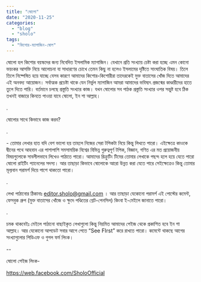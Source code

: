```yaml
---
title: "ষোলো"
date: "2020-11-25"
categories: 
  - "blog"
  - "sholo"
tags: 
  - "কিশোর-ম্যাগাজিন-ষোল"
---
```


ষোলো হল কিশোর বয়স্কদের জন্য নিবেদিত ইসলামিক ম্যাগাজিন। যেখানে প্রতি সংখ্যায় চেষ্টা করা হচ্ছে এমন কোনো ভয়ংকর আসক্তি নিয়ে আলোচনা যা সাধারণের চোখে তেমন কিছু না হলেও ইসলামের দৃষ্টিতে সাংঘাতিক বিষয়। তিলে তিলে নিষ্পেষিত হয়ে যাচ্ছে যেসব কারণে আমাদের কিশোর-কিশোরীরা তাদেরকেই মুক্ত বাতাসের খোঁজ দিতে আমাদের এই অনবদ্য আয়োজন। সর্বাত্মক প্রচেষ্টা থাকে যেন নির্ভুল ম্যাগাজিন আমরা আমাদের ভবিষ্যৎ প্রজন্মের কাণ্ডারীদের হাতে তুলে দিতে পারি। বর্তমানে চলছে প্রস্তুতি সংখ্যার কাজ। যখন ষোলোর সব পাঠক প্রস্তুতি সংখ্যার ওপর সন্তুষ্ট হবে ঠিক তখনই বাজারে কিনতে পাওয়া যাবে ষোলো, ইন শা আল্লাহ।

.

ষোলোর সাথে কিভাবে কাজ করব?

.

\- তোমার লেখার হাত যদি বেশ ভালো হয় তাহলে নিজের সেরা টপিকটা নিয়ে কিন্তু লিখতে পারো। এইক্ষেত্রে কাওকে দ্বীনের পথে আহবান এর পাশাপাশি সমসাময়িক বিশ্বের বিভিন্ন গুরুত্বপূর্ণ টপিক, বিজ্ঞান, গণিত এর মত প্রয়োজনীয় বিষয়গুলোকে সাবলীলভাবে লিখেও পাঠাতে পারো। আমাদের রিক্রুটিং টিমের তোমার লেখাকে পছন্দ হলে হয়ে যেতে পারো ষোলো রাইটিং প্যানেলের সদস্য। আর তাছাড়া কিভাবে ষোলোকে আরো উন্নত করা যেতে পারে সেইক্ষেত্রেও কিন্তু তোমার মূল্যবান পরামর্শ দিয়ে পাশে থাকতো পারো।

.

লেখা পাঠানোর ঠিকানাঃ editor.sholo@gmail.com । আর তাছাড়া যেকোনো পরামর্শ এই পোস্টের কমেন্ট, ফেসবুক গ্রুপ (মুক্ত বাতাসের খোঁজে ও ক্ষুদে পণ্ডিতের শ্লেট-পেনসিল) কিংবা ই-মেইলে জানাতে পারো।

.

চমক থাকবেইঃ মেইলে পাঠানো বাছাইকৃত লেখাগুলো কিন্তু নিয়মিত আমাদের পেইজ থেকে প্রকাশিত হবে ইন শা আল্লাহ। আর যেকোনো আপডেট সবার আগে পেতে “See FIrst” করে রাখতে পারো। কমেন্টে থাকছে আগের সংখ্যাগুলোর পিডিএফ ও গুগল ফর্ম লিংক।

\--

ষোলো পেইজ লিংক-

https://web.facebook.com/SholoOfficial

